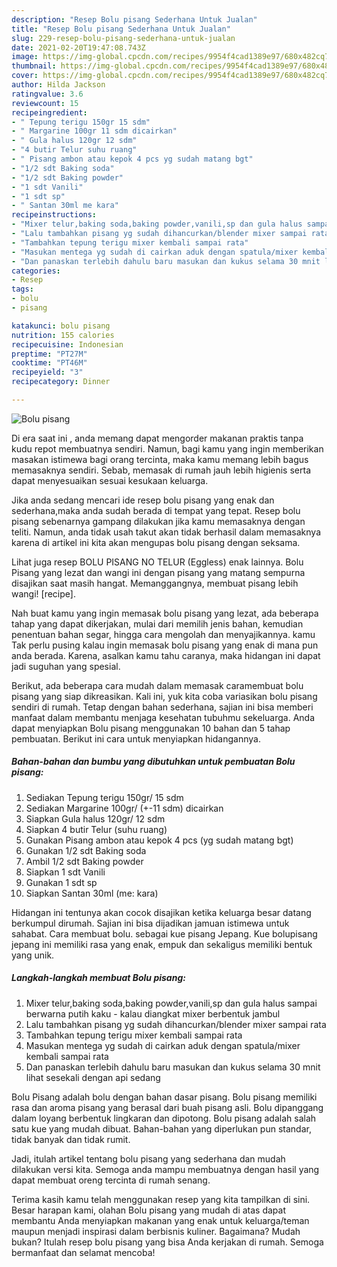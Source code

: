 ```yaml
---
description: "Resep Bolu pisang Sederhana Untuk Jualan"
title: "Resep Bolu pisang Sederhana Untuk Jualan"
slug: 229-resep-bolu-pisang-sederhana-untuk-jualan
date: 2021-02-20T19:47:08.743Z
image: https://img-global.cpcdn.com/recipes/9954f4cad1389e97/680x482cq70/bolu-pisang-foto-resep-utama.jpg
thumbnail: https://img-global.cpcdn.com/recipes/9954f4cad1389e97/680x482cq70/bolu-pisang-foto-resep-utama.jpg
cover: https://img-global.cpcdn.com/recipes/9954f4cad1389e97/680x482cq70/bolu-pisang-foto-resep-utama.jpg
author: Hilda Jackson
ratingvalue: 3.6
reviewcount: 15
recipeingredient:
- " Tepung terigu 150gr 15 sdm"
- " Margarine 100gr 11 sdm dicairkan"
- " Gula halus 120gr 12 sdm"
- "4 butir Telur suhu ruang"
- " Pisang ambon atau kepok 4 pcs yg sudah matang bgt"
- "1/2 sdt Baking soda"
- "1/2 sdt Baking powder"
- "1 sdt Vanili"
- "1 sdt sp"
- " Santan 30ml me kara"
recipeinstructions:
- "Mixer telur,baking soda,baking powder,vanili,sp dan gula halus sampai berwarna putih kaku kalau diangkat mixer berbentuk jambul"
- "Lalu tambahkan pisang yg sudah dihancurkan/blender mixer sampai rata"
- "Tambahkan tepung terigu mixer kembali sampai rata"
- "Masukan mentega yg sudah di cairkan aduk dengan spatula/mixer kembali sampai rata"
- "Dan panaskan terlebih dahulu baru masukan dan kukus selama 30 mnit lihat sesekali dengan api sedang"
categories:
- Resep
tags:
- bolu
- pisang

katakunci: bolu pisang 
nutrition: 155 calories
recipecuisine: Indonesian
preptime: "PT27M"
cooktime: "PT46M"
recipeyield: "3"
recipecategory: Dinner

---
```



![Bolu pisang](https://img-global.cpcdn.com/recipes/9954f4cad1389e97/680x482cq70/bolu-pisang-foto-resep-utama.jpg)

Di era  saat ini , anda memang dapat mengorder makanan praktis tanpa kudu repot membuatnya sendiri. Namun, bagi kamu yang ingin memberikan masakan istimewa bagi orang tercinta, maka kamu memang lebih bagus memasaknya sendiri. Sebab, memasak di rumah jauh lebih higienis serta dapat menyesuaikan sesuai kesukaan keluarga.

Jika anda sedang mencari ide resep bolu pisang yang enak dan sederhana,maka anda sudah berada di tempat yang tepat. Resep bolu pisang  sebenarnya gampang dilakukan jika kamu memasaknya dengan teliti. Namun, anda tidak usah takut akan tidak berhasil dalam memasaknya 
karena di artikel ini kita akan mengupas bolu pisang dengan seksama.  

Lihat juga resep BOLU PISANG NO TELUR (Eggless) enak lainnya. Bolu Pisang yang lezat dan wangi ini dengan pisang yang matang sempurna disajikan saat masih hangat. Memanggangnya, membuat pisang lebih wangi! [recipe].

Nah buat kamu yang ingin memasak bolu pisang yang lezat, ada beberapa tahap yang dapat dikerjakan, mulai dari memilih jenis bahan, kemudian penentuan bahan segar, hingga cara mengolah dan menyajikannya. kamu Tak perlu pusing kalau ingin memasak bolu pisang yang enak di mana pun anda berada. Karena, asalkan kamu  tahu caranya, maka hidangan ini dapat jadi suguhan yang spesial.

Berikut, ada beberapa cara mudah dalam memasak caramembuat bolu pisang yang siap dikreasikan. Kali ini, yuk kita coba variasikan bolu pisang sendiri di rumah. Tetap dengan bahan sederhana, sajian ini bisa memberi manfaat dalam membantu menjaga kesehatan tubuhmu sekeluarga. Anda dapat menyiapkan Bolu pisang menggunakan 10 bahan dan 5 tahap pembuatan. Berikut ini cara untuk menyiapkan hidangannya.

<!--inarticleads1-->

##### Bahan-bahan dan bumbu yang dibutuhkan untuk pembuatan Bolu pisang:

1. Sediakan  Tepung terigu 150gr/ 15 sdm
1. Sediakan  Margarine 100gr/ (+-11 sdm) dicairkan
1. Siapkan  Gula halus 120gr/ 12 sdm
1. Siapkan 4 butir Telur (suhu ruang)
1. Gunakan  Pisang ambon atau kepok 4 pcs (yg sudah matang bgt)
1. Gunakan 1/2 sdt Baking soda
1. Ambil 1/2 sdt Baking powder
1. Siapkan 1 sdt Vanili
1. Gunakan 1 sdt sp
1. Siapkan  Santan 30ml (me: kara)


Hidangan ini tentunya akan cocok disajikan ketika keluarga besar datang berkumpul dirumah. Sajian ini bisa dijadikan jamuan istimewa untuk sahabat. Cara membuat bolu. sebagai kue pisang Jepang. Kue bolupisang jepang ini memiliki rasa yang enak, empuk dan sekaligus memiliki bentuk yang unik. 

<!--inarticleads2-->

##### Langkah-langkah membuat Bolu pisang:

1. Mixer telur,baking soda,baking powder,vanili,sp dan gula halus sampai berwarna putih kaku - kalau diangkat mixer berbentuk jambul
1. Lalu tambahkan pisang yg sudah dihancurkan/blender mixer sampai rata
1. Tambahkan tepung terigu mixer kembali sampai rata
1. Masukan mentega yg sudah di cairkan aduk dengan spatula/mixer kembali sampai rata
1. Dan panaskan terlebih dahulu baru masukan dan kukus selama 30 mnit lihat sesekali dengan api sedang


Bolu Pisang adalah bolu dengan bahan dasar pisang. Bolu pisang memiliki rasa dan aroma pisang yang berasal dari buah pisang asli. Bolu dipanggang dalam loyang berbentuk lingkaran dan dipotong. Bolu pisang adalah salah satu kue yang mudah dibuat. Bahan-bahan yang diperlukan pun standar, tidak banyak dan tidak rumit. 

Jadi, itulah artikel tentang  bolu pisang  yang sederhana dan mudah dilakukan versi kita. Semoga anda mampu membuatnya dengan hasil yang dapat membuat oreng tercinta di rumah senang. 

Terima kasih kamu telah menggunakan resep yang kita tampilkan di sini. Besar harapan kami, olahan  Bolu pisang yang mudah di atas dapat membantu Anda menyiapkan makanan yang enak untuk keluarga/teman maupun menjadi inspirasi dalam berbisnis kuliner. Bagaimana? Mudah bukan? Itulah resep bolu pisang yang bisa Anda kerjakan di rumah. Semoga bermanfaat dan selamat mencoba!

